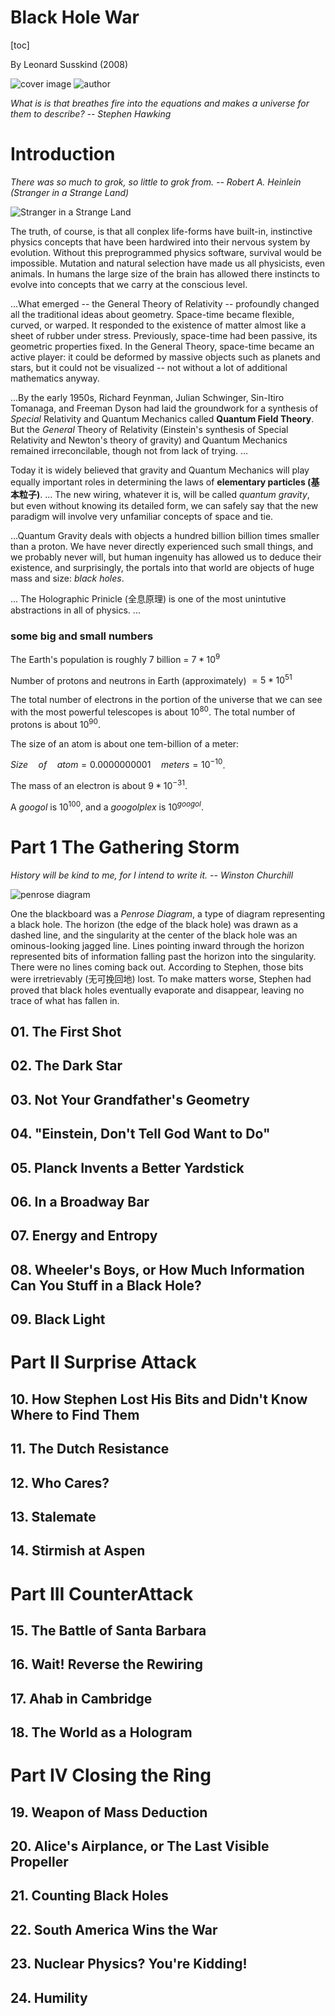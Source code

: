 # Black Hole War

[toc]

By Leonard Susskind (2008)

![cover image](img/The_Black_Hole_War_-_bookcover.jpg) ![author](img/LeonardSusskindStanford2009.jpg)

_What is is that breathes fire into the equations and makes a universe for them to describe? -- Stephen Hawking_

# Introduction

_There was so much to grok, so little to grok from. -- Robert A. Heinlein (Stranger in a Strange Land)_

![Stranger in a Strange Land](img/Stranger_in_a_Strange_Land-bookcover.jpeg)

The truth, of course, is that all conplex life-forms have built-in, instinctive physics concepts that have been hardwired into their nervous system by evolution. Without this preprogrammed physics software, survival would be impossible. Mutation and natural selection have made us all physicists, even animals. In humans the large size of the brain has allowed there instincts to evolve into concepts that we carry at the conscious level.

...What emerged -- the General Theory of Relativity -- profoundly changed all the traditional ideas about geometry. Space-time became flexible, curved, or warped. It responded to the existence of matter almost like a sheet of rubber under stress. Previously, space-time had been passive, its geometric properties fixed. In the General Theory, space-time became an active player: it could be deformed by massive objects such as planets and stars, but it could not be visualized -- not without a lot of additional mathematics anyway.

...By the early 1950s, Richard Feynman, Julian Schwinger, Sin-Itiro Tomanaga, and Freeman Dyson had laid the groundwork for a synthesis of _Special_ Relativity and Quantum Mechanics called __Quantum Field Theory__. But the _General_ Theory of Relativity (Einstein's synthesis of Special Relativity and Newton's theory of gravity) and Quantum Mechanics remained irreconcilable, though not from lack of trying. ...

Today it is widely believed that gravity and Quantum Mechanics will play equally important roles in determining the laws of __elementary particles (基本粒子)__. ... The new wiring, whatever it is, will be called _quantum gravity_, but even without knowing its detailed form, we can safely say that the new paradigm will involve very unfamiliar concepts of space and tie.

...Quantum Gravity deals with objects a hundred billion billion times smaller than a proton. We have never directly experienced such small things, and we probably never will, but human ingenuity has allowed us to deduce their existence, and surprisingly, the portals into that world are objects of huge mass and size: _black holes_.

... The Holographic Prinicle (全息原理) is one of the most unintutive abstractions in all of physics. ...

### some big and small numbers

The Earth's population is roughly 7 billion = $7 * 10^9$

Number of protons and neutrons in Earth (approximately) $= 5 * 10^{51}$

The total number of electrons in the portion of the universe that we can see with the most powerful telescopes is about $10^{80}$. The total number of protons is about $10^{90}$.

The size of an atom is about one tem-billion of a meter:

$Size \quad of \quad atom = 0.0000000001 \quad meters = 10^{-10}$.

The mass of an electron is about $9 * 10^{-31}$.

A _googol_ is $10^100$, and a _googolplex_ is $10^{googol}$.

# Part 1 The Gathering Storm

_History will be kind to me, for I intend to write it. -- Winston Churchill_

![penrose diagram](img/p22-penrose.jpeg)

One the blackboard was a _Penrose Diagram_, a type of diagram representing a black hole. The horizon (the edge of the black hole) was drawn as a dashed line, and the singularity at the center of the black hole was an ominous-looking jagged line. Lines pointing inward through the horizon represented bits of information falling past the horizon into the singularity. There were no lines coming back out. According to Stephen, those bits were irretrievably (无可挽回地) lost. To make matters worse, Stephen had proved that black holes eventually evaporate and disappear, leaving no trace of what has fallen in.



## 01. The First Shot

## 02. The Dark Star

## 03. Not Your Grandfather's Geometry

## 04. "Einstein, Don't Tell God Want to Do"

## 05. Planck Invents a Better Yardstick

## 06. In a Broadway Bar

## 07. Energy and Entropy

## 08. Wheeler's Boys, or How Much Information Can You Stuff in a Black Hole?

## 09. Black Light

# Part II Surprise Attack

## 10. How Stephen Lost His Bits and Didn't Know Where to Find Them

## 11. The Dutch Resistance

## 12. Who Cares?

## 13. Stalemate

## 14. Stirmish at Aspen

# Part III CounterAttack

## 15. The Battle of Santa Barbara

## 16. Wait! Reverse the Rewiring

## 17. Ahab in Cambridge

## 18. The World as a Hologram

# Part IV Closing the Ring

## 19. Weapon of Mass Deduction

## 20. Alice's Airplance, or The Last Visible Propeller

## 21. Counting Black Holes

## 22. South America Wins the War

## 23. Nuclear Physics? You're Kidding!

## 24. Humility

